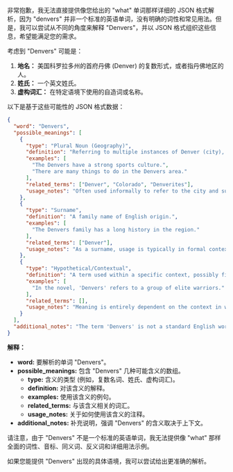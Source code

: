 非常抱歉，我无法直接提供像您给出的 "what" 单词那样详细的 JSON 格式解析，因为 "denvers" 并非一个标准的英语单词，没有明确的词性和常见用法。但是，我可以尝试从不同的角度来解释 "Denvers"，并以 JSON 格式组织这些信息，希望能满足您的需求。

考虑到 "Denvers" 可能是：

1.  **地名：** 美国科罗拉多州的首府丹佛 (Denver) 的复数形式，或者指丹佛地区的人。
2.  **姓氏：** 一个英文姓氏。
3.  **虚构词汇：** 在特定语境下使用的自造词或名称。

以下是基于这些可能性的 JSON 格式数据：

```json
{
  "word": "Denvers",
  "possible_meanings": [
    {
      "type": "Plural Noun (Geography)",
      "definition": "Referring to multiple instances of Denver (city), or people from Denver.",
      "examples": [
        "The Denvers have a strong sports culture.",
        "There are many things to do in the Denvers area."
      ],
      "related_terms": ["Denver", "Colorado", "Denverites"],
      "usage_notes": "Often used informally to refer to the city and surrounding areas or its inhabitants."
    },
    {
      "type": "Surname",
      "definition": "A family name of English origin.",
      "examples": [
        "The Denvers family has a long history in the region."
      ],
      "related_terms": ["Denver"],
      "usage_notes": "As a surname, usage is typically in formal contexts or when referring to a family."
    },
    {
      "type": "Hypothetical/Contextual",
      "definition": "A term used within a specific context, possibly fictional or specialized.",
      "examples": [
        "In the novel, 'Denvers' refers to a group of elite warriors."
      ],
      "related_terms": [],
      "usage_notes": "Meaning is entirely dependent on the context in which it is used. Without context, it is difficult to determine the intended meaning."
    }
  ],
  "additional_notes": "The term 'Denvers' is not a standard English word with a fixed definition. Its meaning depends heavily on context. If you have a specific context in mind, providing more information will help to refine the interpretation."
}
```

**解释：**

*   **word:**  要解析的单词 "Denvers"。
*   **possible\_meanings:** 包含 "Denvers" 几种可能含义的数组。
    *   **type:** 含义的类型 (例如，复数名词、姓氏、虚构词汇)。
    *   **definition:** 对该含义的解释。
    *   **examples:** 使用该含义的例句。
    *   **related\_terms:** 与该含义相关的词汇。
    *   **usage\_notes:** 关于如何使用该含义的注释。
*   **additional\_notes:** 补充说明，强调 "Denvers" 的含义取决于上下文。

请注意，由于 "Denvers" 不是一个标准的英语单词，我无法提供像 "what" 那样全面的词性、音标、同义词、反义词和详细用法示例。

如果您能提供 "Denvers" 出现的具体语境，我可以尝试给出更准确的解析。
 